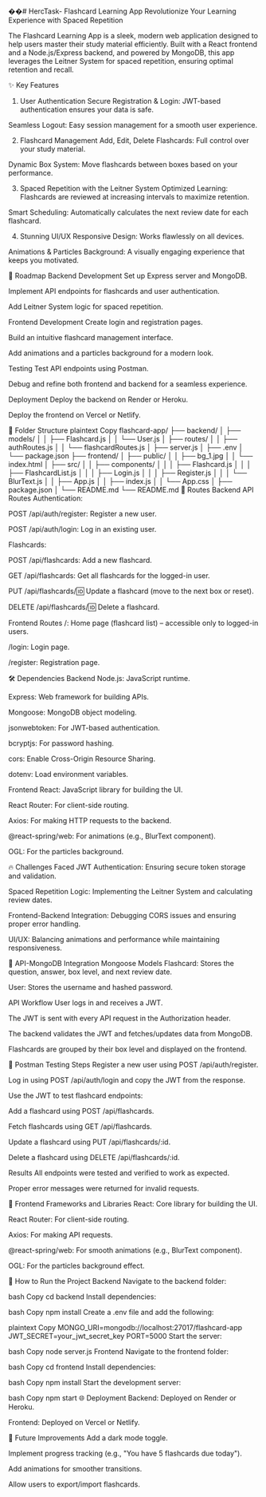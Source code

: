 ��#   H e r c T a s k - 
 
 Flashcard Learning App
Revolutionize Your Learning Experience with Spaced Repetition

The Flashcard Learning App is a sleek, modern web application designed to help users master their study material efficiently. Built with a React frontend and a Node.js/Express backend, and powered by MongoDB, this app leverages the Leitner System for spaced repetition, ensuring optimal retention and recall.

✨ Key Features
1. User Authentication
Secure Registration & Login: JWT-based authentication ensures your data is safe.

Seamless Logout: Easy session management for a smooth user experience.

2. Flashcard Management
Add, Edit, Delete Flashcards: Full control over your study material.

Dynamic Box System: Move flashcards between boxes based on your performance.

3. Spaced Repetition with the Leitner System
Optimized Learning: Flashcards are reviewed at increasing intervals to maximize retention.

Smart Scheduling: Automatically calculates the next review date for each flashcard.

4. Stunning UI/UX
Responsive Design: Works flawlessly on all devices.

Animations & Particles Background: A visually engaging experience that keeps you motivated.

🚀 Roadmap
Backend Development
Set up Express server and MongoDB.

Implement API endpoints for flashcards and user authentication.

Add Leitner System logic for spaced repetition.

Frontend Development
Create login and registration pages.

Build an intuitive flashcard management interface.

Add animations and a particles background for a modern look.

Testing
Test API endpoints using Postman.

Debug and refine both frontend and backend for a seamless experience.

Deployment
Deploy the backend on Render or Heroku.

Deploy the frontend on Vercel or Netlify.

📂 Folder Structure
plaintext
Copy
flashcard-app/
├── backend/
│   ├── models/
│   │   ├── Flashcard.js
│   │   └── User.js
│   ├── routes/
│   │   ├── authRoutes.js
│   │   └── flashcardRoutes.js
│   ├── server.js
│   ├── .env
│   └── package.json
├── frontend/
│   ├── public/
│   │   ├── bg_1.jpg
│   │   └── index.html
│   ├── src/
│   │   ├── components/
│   │   │   ├── Flashcard.js
│   │   │   ├── FlashcardList.js
│   │   │   ├── Login.js
│   │   │   ├── Register.js
│   │   │   └── BlurText.js
│   │   ├── App.js
│   │   ├── index.js
│   │   └── App.css
│   ├── package.json
│   └── README.md
└── README.md
🔗 Routes
Backend API Routes
Authentication:

POST /api/auth/register: Register a new user.

POST /api/auth/login: Log in an existing user.

Flashcards:

POST /api/flashcards: Add a new flashcard.

GET /api/flashcards: Get all flashcards for the logged-in user.

PUT /api/flashcards/:id: Update a flashcard (move to the next box or reset).

DELETE /api/flashcards/:id: Delete a flashcard.

Frontend Routes
/: Home page (flashcard list) – accessible only to logged-in users.

/login: Login page.

/register: Registration page.

🛠️ Dependencies
Backend
Node.js: JavaScript runtime.

Express: Web framework for building APIs.

Mongoose: MongoDB object modeling.

jsonwebtoken: For JWT-based authentication.

bcryptjs: For password hashing.

cors: Enable Cross-Origin Resource Sharing.

dotenv: Load environment variables.

Frontend
React: JavaScript library for building the UI.

React Router: For client-side routing.

Axios: For making HTTP requests to the backend.

@react-spring/web: For animations (e.g., BlurText component).

OGL: For the particles background.

🔥 Challenges Faced
JWT Authentication: Ensuring secure token storage and validation.

Spaced Repetition Logic: Implementing the Leitner System and calculating review dates.

Frontend-Backend Integration: Debugging CORS issues and ensuring proper error handling.

UI/UX: Balancing animations and performance while maintaining responsiveness.

🔌 API-MongoDB Integration
Mongoose Models
Flashcard: Stores the question, answer, box level, and next review date.

User: Stores the username and hashed password.

API Workflow
User logs in and receives a JWT.

The JWT is sent with every API request in the Authorization header.

The backend validates the JWT and fetches/updates data from MongoDB.

Flashcards are grouped by their box level and displayed on the frontend.

🧪 Postman Testing
Steps
Register a new user using POST /api/auth/register.

Log in using POST /api/auth/login and copy the JWT from the response.

Use the JWT to test flashcard endpoints:

Add a flashcard using POST /api/flashcards.

Fetch flashcards using GET /api/flashcards.

Update a flashcard using PUT /api/flashcards/:id.

Delete a flashcard using DELETE /api/flashcards/:id.

Results
All endpoints were tested and verified to work as expected.

Proper error messages were returned for invalid requests.

🎨 Frontend Frameworks and Libraries
React: Core library for building the UI.

React Router: For client-side routing.

Axios: For making API requests.

@react-spring/web: For smooth animations (e.g., BlurText component).

OGL: For the particles background effect.

🚀 How to Run the Project
Backend
Navigate to the backend folder:

bash
Copy
cd backend
Install dependencies:

bash
Copy
npm install
Create a .env file and add the following:

plaintext
Copy
MONGO_URI=mongodb://localhost:27017/flashcard-app
JWT_SECRET=your_jwt_secret_key
PORT=5000
Start the server:

bash
Copy
node server.js
Frontend
Navigate to the frontend folder:

bash
Copy
cd frontend
Install dependencies:

bash
Copy
npm install
Start the development server:

bash
Copy
npm start
🌐 Deployment
Backend: Deployed on Render or Heroku.

Frontend: Deployed on Vercel or Netlify.

🔮 Future Improvements
Add a dark mode toggle.

Implement progress tracking (e.g., "You have 5 flashcards due today").

Add animations for smoother transitions.

Allow users to export/import flashcards.
